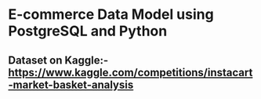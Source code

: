 # E-commerce Data Model using PostgreSQL and Python

## Dataset on Kaggle:- https://www.kaggle.com/competitions/instacart-market-basket-analysis
